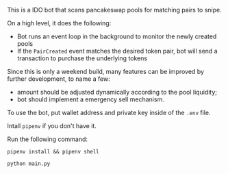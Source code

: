 This is a IDO bot that scans pancakeswap pools for matching pairs to snipe. 

On a high level, it does the following: 
* Bot runs an event loop in the background to monitor the newly created pools
* If the `PairCreated` event matches the desired token pair, bot will send a transaction to purchase the underlying tokens

Since this is only a weekend build, many features can be improved by further development, to name a few:
* amount should be adjusted dynamically according to the pool liquidity;
* bot should implement a emergency sell mechanism. 

To use the bot, put wallet address and private key inside of the `.env` file.

Intall `pipenv` if you don't have it. 

Run the following command:
```
pipenv install && pipenv shell
```
```
python main.py
```
